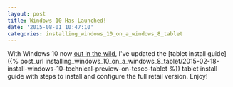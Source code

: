 ```yaml
---
layout: post
title: Windows 10 Has Launched!
date: '2015-08-01 10:47:10'
categories: installing_windows_10_on_a_windows_8_tablet
---
```


With Windows 10 now <a href="http://blogs.windows.com/launch/" target="_blank">out in the wild</a>, I've updated the [tablet install guide]({% post_url installing_windows_10_on_a_windows_8_tablet/2015-02-18-install-windows-10-technical-preview-on-tesco-tablet %}) tablet install guide with steps to install and configure the full retail version. Enjoy! 
